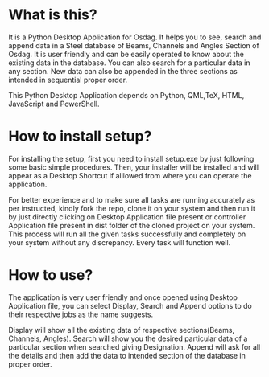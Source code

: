 # What is this?
It is a Python Desktop Application for Osdag. It helps you to see, search and append data in a Steel database of Beams, Channels and Angles Section of Osdag. It is user friendly and can be easily operated to know about the existing data in the database. You can also search for a particular data in any section. New data can also be appended in the three sections as intended in sequential proper order. 

This Python Desktop Application depends on Python, QML,TeX, HTML, JavaScript and PowerShell.
# How to install setup?
For installing the setup, first you need to install setup.exe by just following some basic simple procedures. Then, your installer will be installed and will appear as a Desktop Shortcut if alllowed from where you can operate the application.

For better experience and to make sure all tasks are running accurately as per instructed, kindly fork the repo, clone it on your system and then run it by just directly clicking on Desktop Application file present or controller Application file present in dist folder of the cloned project on your system.
This process will run all the given tasks successfully and completely on your system without any discrepancy. Every task will function well.
# How to use?
The application is very user friendly and once opened using Desktop Application file, you can select Display, Search and Append options to do their respective jobs as the name suggests.

Display will show all the existing data of respective sections(Beams, Channels, Angles).
Search will show you the desired particular data of a particular section when searched giving Designation.
Append will ask for all the details and then add the data to intended section of the database in proper order.
